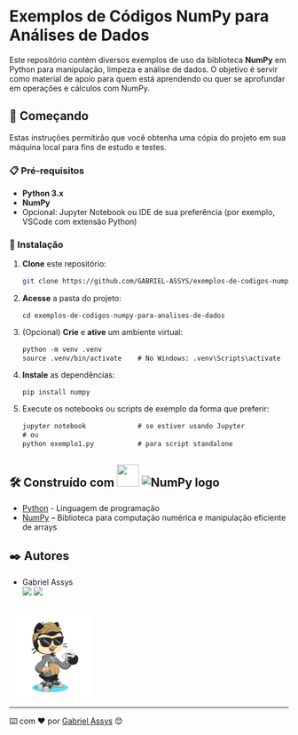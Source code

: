 # Exemplos de Códigos NumPy para Análises de Dados

Este repositório contém diversos exemplos de uso da biblioteca **NumPy** em Python para manipulação, limpeza e análise de dados. O objetivo é servir como material de apoio para quem está aprendendo ou quer se aprofundar em operações e cálculos com NumPy.

## 🚀 Começando

Estas instruções permitirão que você obtenha uma cópia do projeto em sua máquina local para fins de estudo e testes.

### 📋 Pré-requisitos

* **Python 3.x**  
* **NumPy**  
* Opcional: Jupyter Notebook ou IDE de sua preferência (por exemplo, VSCode com extensão Python)

### 🔧 Instalação

1. **Clone** este repositório:
   ```bash
   git clone https://github.com/GABRIEL-ASSYS/exemplos-de-codigos-numpy-para-analises-de-dados.git
   ```
2. **Acesse** a pasta do projeto:
   ```
   cd exemplos-de-codigos-numpy-para-analises-de-dados
   ```
3. (Opcional) **Crie** e **ative** um ambiente virtual:
   ```
   python -m venv .venv
   source .venv/bin/activate    # No Windows: .venv\Scripts\activate
   ```
4. **Instale** as dependências:
   ```
   pip install numpy
   ```
5. Execute os notebooks ou scripts de exemplo da forma que preferir:
   ```
   jupyter notebook             # se estiver usando Jupyter
   # ou
   python exemplo1.py           # para script standalone
   ```
## 🛠️ Construído com <img src="https://cdn.jsdelivr.net/gh/devicons/devicon/icons/python/python-original.svg" width="40" height="40"/> <img src="https://upload.wikimedia.org/wikipedia/commons/1/1a/NumPy_logo.svg" width="40" height="40" alt="NumPy logo" />

* [Python](https://www.python.org/) - Linguagem de programação
* [NumPy](https://numpy.org/) – Biblioteca para computação numérica e manipulação eficiente de arrays

## ✒️ Autores

* Gabriel Assys <br>
[<img src="https://img.shields.io/badge/linkedin-%230077B5.svg?&style=for-the-badge&logo=linkedin&logoColor=white" />](https://www.linkedin.com/in/gabriel-assys/)
[<img src = "https://img.shields.io/badge/instagram-%23E4405F.svg?&style=for-the-badge&logo=instagram&logoColor=white">](https://www.instagram.com/gabriel_brachak/)
<br/>
<img src="https://github.com/GABRIEL-ASSYS/Octocat/blob/main/octocat-1674837986440.png" width="150" height="150"/>

---
⌨️ com ❤️ por [Gabriel Assys](https://github.com/GABRIEL-ASSYS) 😊
